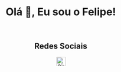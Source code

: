 <div align="center">
    
# Olá 👋, Eu sou o Felipe!<br><br>

## Redes Sociais<br>
<a href="https://github.com/FelipeSz19/FelipeSz19">
<img alt="GitHub FelipeSz" width="25px" src="https://raw.githubusercontent.com/FelipeSz19/FelipeSz19/main/assets/github.svg">
</div>

            



